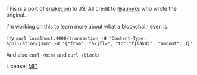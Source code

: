 This is a port of
[snakecoin](https://gist.github.com/aunyks/47d157f8bc7d1829a729c2a6a919c173) to
JS. All credit to [@aunyks](https://github.com/aunyks) who wrote the original.

I'm working on this to learn more about what a blockchain even is.

Try `curl localhost:4000/transaction -H "Content-Type: application/json" -d '{"from": "akjflw", "to":"fjlakdj", "amount": 3}'`

And also `curl /mine` and `curl /blocks`

License: [MIT](./LICENSE.md)
